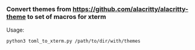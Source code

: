 ### Convert themes from https://github.com/alacritty/alacritty-theme to set of macros for xterm
Usage:
```
python3 toml_to_xterm.py /path/to/dir/with/themes
```
